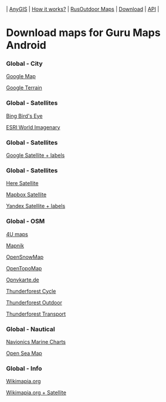 | [AnyGIS][01] | [How it works?][02] | [RusOutdoor Maps][03] | [Download][04] | [API][05] |


[01]: https://nnngrach.github.io/AnyGIS_maps/index_en
[02]: https://nnngrach.github.io/AnyGIS_maps/Web/Html/Description_en
[03]: https://nnngrach.github.io/AnyGIS_maps/Web/Html/RusOutdoor_en
[04]: https://nnngrach.github.io/AnyGIS_maps/Web/Html/DownloadPage_en
[05]: https://nnngrach.github.io/AnyGIS_maps/Web/Html/Api_en
# Download maps for Guru Maps Android


### Global - City
[Google Map](https://anygis.herokuapp.com/download/galileo_en/Global-City-Google_map.ms "Download this map")

[Google Terrain](https://anygis.herokuapp.com/download/galileo_en/Global-City-Google_terrain.ms "Download this map")



### Global - Satellites
[Bing Bird's Eye](https://anygis.herokuapp.com/download/galileo_en/Global-Satellites-Bing_birds_eye.ms "Download this map")

[ESRI World Imagenary](https://anygis.herokuapp.com/download/galileo_en/Global-Satellites-ESRI_Imagenary.ms "Download this map")



### Global - Satellites
[Google Satellite + labels](https://anygis.herokuapp.com/download/galileo_en/Global-Satellites-Google_with_labels.ms "Download this map")



### Global - Satellites
[Here Satellite](https://anygis.herokuapp.com/download/galileo_en/Global-Satellites-Here.ms "Download this map")

[Mapbox Satellite](https://anygis.herokuapp.com/download/galileo_en/Global-Satellites-Mapbox.ms "Download this map")

[Yandex Satellite + labels](https://anygis.herokuapp.com/download/galileo_en/Global-Satellites-Yandex_with_labels.ms "Download this map")



### Global - OSM
[4U maps](https://anygis.herokuapp.com/download/galileo_en/Global-OSM-4umaps.ms "Download this map")

[Mapnik](https://anygis.herokuapp.com/download/galileo_en/Global-OSM-Mapnik.ms "Download this map")

[OpenSnowMap](https://anygis.herokuapp.com/download/galileo_en/Global-OSM-OpenSnowMap.ms "Download this map")

[OpenTopoMap](https://anygis.herokuapp.com/download/galileo_en/Global-OSM-OpenTopoMap.ms "Download this map")

[Opnvkarte.de](https://anygis.herokuapp.com/download/galileo_en/Global-OSM-Opnvkarte.ms "Download this map")

[Thunderforest Cycle](https://anygis.herokuapp.com/download/galileo_en/Global-OSM-Thunderforest_Cycle.ms "Download this map")

[Thunderforest Outdoor](https://anygis.herokuapp.com/download/galileo_en/Global-OSM-Thunderforest_Outdoor.ms "Download this map")

[Thunderforest Transport](https://anygis.herokuapp.com/download/galileo_en/Global-OSM-Thunderforest_Transport.ms "Download this map")



### Global - Nautical
[Navionics Marine Charts](https://anygis.herokuapp.com/download/galileo_en/Global-Water-Navionics_Marine_Charts.ms "Download this map")

[Open Sea Map](https://anygis.herokuapp.com/download/galileo_en/Global-Water-OpenSeaMap.ms "Download this map")



### Global - Info
[Wikimapia.org](https://anygis.herokuapp.com/download/galileo_en/Global-Info-Wikimapia.ms "Download this map")

[Wikimapia.org + Satellite](https://anygis.herokuapp.com/download/galileo_en/Global-Info-Wikimapia_satellite.ms "Download this map")

